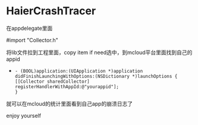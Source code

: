 # HaierCrashTracer

在appdelegate里面

#import "Collector.h"

将lib文件拉到工程里面，copy item if need选中，到mcloud平台里面找到自己的appid

- ```
  - (BOOL)application:(UIApplication *)application didFinishLaunchingWithOptions:(NSDictionary *)launchOptions {
  [[Collector sharedCollector] registerHandlerWithAppId:@"yourappid"];
  }
  ```

就可以在mcloud的统计里面看到自己app的崩溃日志了

enjoy yourself